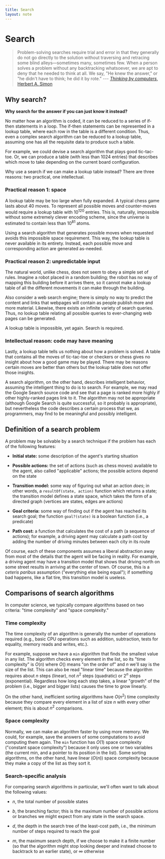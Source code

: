 ```yaml
---
title: Search
layout: note
---
```


# Search

> Problem-solving searches require trial and error in that they
> generally do not go directly to the solution without traversing and
> retracing some blind alleys&#x2014;sometimes many, sometimes few. When a
> person solves a problem without any backtracking whatsoever, we are
> apt to deny that he needed to think at all. We say, "He knew the
> answer," or "he didn't have to think; he did it by rote."
> --- [*Thinking by computers*, Herbert A. Simon](http://digitalcollections.library.cmu.edu/portal/main.jsp?flag=browse&smd=1&awdid=1)

## Why search?

**Why search for the answer if you can just know it instead?**

No matter how an algorithm is coded, it can be reduced to a series of
if-then statements in a loop. The if-then statements can be
represented in a lookup table, where each row in the table is a
different condition. Thus, even a complex search algorithm can be
reduced to a lookup table, assuming one has all the requisite data to
produce such a table.

For example, we could devise a search algorithm that plays good
tic-tac-toe. Or, we can produce a table (with less than 1024 entries)
that describes which move to take depending on the current board
configuration.

Why use a search if we can make a lookup table instead? There are
three reasons: two practical, one intellectual.

### Practical reason 1: space

A lookup table may be too large when fully expanded. A typical chess
game lasts about 40 moves. To represent all possible moves and
counter-moves would require a lookup table with 10<sup>120</sup> entries. This
is, naturally, impossible without some extremely clever encoding
scheme, since the universe is estimated to contain less than 10<sup>81</sup>
atoms.

Using a search algorithm that generates possible moves when requested
avoids this impossible space requirement. This way, the lookup table
is never available in its entirety. Instead, each possible move and
corresponding action are generated as-needed.

### Practical reason 2: unpredictable input

The natural world, unlike chess, does not seem to obey a simple set of
rules. Imagine a robot placed in a random building; the robot has no
way of mapping this building before it arrives there, so it cannot
make a lookup table of all the different movements it can make through
the building.

Also consider a web search engine; there is simply no way to predict
the content and links that webpages will contain as people publish
more and more material. Likewise, there exists an infinite variety of
search queries. Thus, no lookup table relating all possible queries to
ever-changing web pages can be generated.

A lookup table is impossible, yet again. Search is required.

### Intellectual reason: code may have meaning

Lastly, a lookup table tells us nothing about how a problem is
solved. A table that contains all the moves of tic-tac-toe or checkers
or chess gives no insight about how a good game may be played. There
may be reasons certain moves are better than others but the lookup
table does not offer those insights.

A search algorithm, on the other hand, describes intelligent behavior,
assuming the intelligent thing to do is to search. For example, we may
read the Google Search source code and see that a page is ranked more
highly if other highly-ranked pages link to it. The algorithm may not
be appropriate (although Google Search is quite successful, so it
probably is appropriate), but nevertheless the code describes a
certain process that we, as programmers, may find to be meaningful and
possibly intelligent.

## Definition of a search problem

A problem may be solvable by a search technique if the problem has
each of the following features:

-   **Initial state:** some description of the agent's starting situation

-   **Possible actions:** the set of actions (such as chess moves)
    available to the agent, also called "applicable" actions; the
    possible actions depend on the state

-   **Transition model:** some way of figuring out what an action *does*;
    in other words, a `resultOf(state, action)` function which
    returns a state; the transition model defines a state space,
    which takes the form of a directed graph (vertices are states,
    edges are actions)

-   **Goal criteria:** some way of finding out if the agent has reached
    its search goal; the function `goal?(state)` is a
    boolean function (i.e., a predicate)

-   **Path cost:** a function that calculates the cost of a path (a
    sequence of actions); for example, a driving agent may
    calculate a path cost by adding the number of driving
    minutes between each city in its route

Of course, each of these components assumes a liberal abstraction away
from most of the details that the agent will be facing in reality. For
example, a driving agent may have a transition model that shows that
driving north on some street results in arriving at the center of
town. Of course, this is a *ceteris paribus* assumption ("everything
else being equal"); if something bad happens, like a flat tire, this
transition model is useless.

## Comparisons of search algorithms

In computer science, we typically compare algorithms based on two
criteria: "time complexity" and "space complexity."

### Time complexity

The time complexity of an algorithm is generally the number of
operations required (e.g., basic CPU operations such as addition,
subtraction, tests for equality, memory reads and writes, etc.).

For example, suppose we have a `min` algorithm that finds the smallest
value in any list. The algorithm checks every element in the list, so
its "time complexity" is $O(n)$ where $O()$ means "on the order of"
and $n$ we'll say is the size of the list. This can also be read
"linear time" because the algorithm requires about $n$ steps (linear),
not $n^2$ steps (quadratic) or $2^n$ steps (exponential). Regardless
how long each step takes, a linear "growth" of the problem (i.e.,
bigger and bigger lists) causes the time to grow linearly.

On the other hand, inefficient sorting algorithms have $O(n^2)$ time
complexity because they compare every element in a list of size $n$
with every other element; this is about $n^2$ comparisons.

### Space complexity

Normally, we can make an algorithm faster by using more memory. We
could, for example, save the answers of some computations to avoid
computing them again. The `min` function has $O(1)$ space complexity
("constant space complexity") because it only uses one or two
variables (the current min, and a pointer to its position in the
list). Some sorting algorithms, on the other hand, have linear
($O(n)$) space complexity because they make a copy of the list as they
sort it.

### Search-specific analysis

For comparing search algorithms in particular, we'll often want to
talk about the following values:

-   $n$, the total number of possible states

-   $b$, the branching factor; this is the maximum number of possible
    actions or branches we might expect from any state in the search
    space.

-   $d$, the depth in the search tree of the least-cost path, i.e., the
    minimum number of steps required to reach the goal

-   $m$, the maximum search depth, if we choose to make it a finite
    number (so that the algorithm might stop looking deeper and instead
    choose to backtrack to an earlier state), or $\infty$ otherwise
